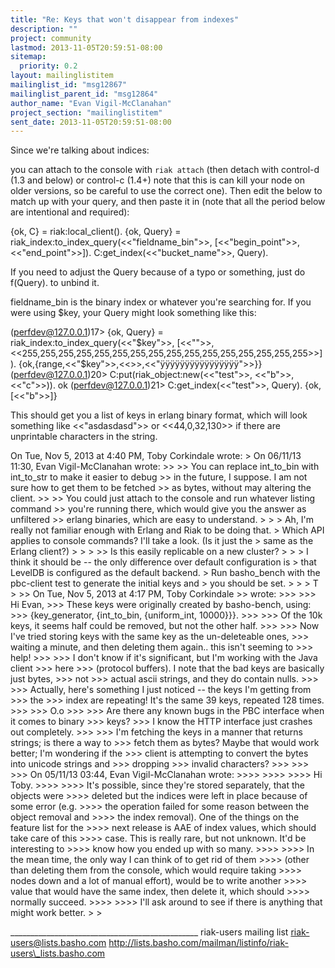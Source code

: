 ```yaml
---
title: "Re: Keys that won't disappear from indexes"
description: ""
project: community
lastmod: 2013-11-05T20:59:51-08:00
sitemap:
  priority: 0.2
layout: mailinglistitem
mailinglist_id: "msg12867"
mailinglist_parent_id: "msg12864"
author_name: "Evan Vigil-McClanahan"
project_section: "mailinglistitem"
sent_date: 2013-11-05T20:59:51-08:00
---
```



Since we're talking about indices:

you can attach to the console with `riak attach` (then detach with
control-d (1.3 and below) or control-c (1.4+) note that this is can
kill your node on older versions, so be careful to use the correct
one). Then edit the below to match up with your query, and then paste
it in (note that all the period below are intentional and required):

{ok, C} = riak:local\_client().
{ok, Query} = riak\_index:to\_index\_query(&lt;&lt;"fieldname\_bin"&gt;&gt;,
[&lt;&lt;"begin\_point"&gt;&gt;, &lt;&lt;"end\_point"&gt;&gt;]).
C:get\_index(&lt;&lt;"bucket\_name"&gt;&gt;, Query).

If you need to adjust the Query because of a typo or something, just
do f(Query). to unbind it.

fieldname\_bin is the binary index or whatever you're searching for. If
you were using $key, your Query might look something like this:

(perfdev@127.0.0.1)17&gt; {ok, Query} =
riak\_index:to\_index\_query(&lt;&lt;"$key"&gt;&gt;, [&lt;&lt;""&gt;&gt;,
&lt;&lt;255,255,255,255,255,255,255,255,255,255,255,255,255,255,255,255&gt;&gt;]).
{ok,{range,&lt;&lt;"$key"&gt;&gt;,&lt;&lt;&gt;&gt;,&lt;&lt;"ÿÿÿÿÿÿÿÿÿÿÿÿÿÿÿÿ"&gt;&gt;}}
(perfdev@127.0.0.1)20&gt; C:put(riak\_object:new(&lt;&lt;"test"&gt;&gt;, &lt;&lt;"b"&gt;&gt;, &lt;&lt;"c"&gt;&gt;)).
ok
(perfdev@127.0.0.1)21&gt; C:get\_index(&lt;&lt;"test"&gt;&gt;, Query).
{ok,[&lt;&lt;"b"&gt;&gt;]}

This should get you a list of keys in erlang binary format, which will
look something like &lt;&lt;"asdasdasd"&gt;&gt; or &lt;&lt;44,0,32,130&gt;&gt; if there are
unprintable characters in the string.


On Tue, Nov 5, 2013 at 4:40 PM, Toby Corkindale
 wrote:
&gt; On 06/11/13 11:30, Evan Vigil-McClanahan wrote:
&gt;&gt;
&gt;&gt; You can replace int\_to\_bin with int\_to\_str to make it easier to debug
&gt;&gt; in the future, I suppose. I am not sure how to get them to be fetched
&gt;&gt; as bytes, without may altering the client.
&gt;&gt;
&gt;&gt; You could just attach to the console and run whatever listing command
&gt;&gt; you're running there, which would give you the answer as unfiltered
&gt;&gt; erlang binaries, which are easy to understand.
&gt;
&gt;
&gt; Ah, I'm really not familiar enough with Erlang and Riak to be doing that.
&gt; Which API applies to console commands? I'll take a look. (Is it just the
&gt; same as the Erlang client?)
&gt;
&gt;
&gt;
&gt;&gt; Is this easily replicable on a new cluster?
&gt;
&gt;
&gt; I think it should be -- the only difference over default configuration is
&gt; that LevelDB is configured as the default backend.
&gt; Run basho\_bench with the pbc-client test to generate the initial keys and
&gt; you should be set.
&gt;
&gt;
&gt; T
&gt;
&gt;&gt; On Tue, Nov 5, 2013 at 4:17 PM, Toby Corkindale
&gt;&gt;  wrote:
&gt;&gt;&gt;
&gt;&gt;&gt; Hi Evan,
&gt;&gt;&gt; These keys were originally created by basho-bench, using:
&gt;&gt;&gt; {key\_generator, {int\_to\_bin, {uniform\_int, 10000}}}.
&gt;&gt;&gt;
&gt;&gt;&gt; Of the 10k keys, it seems half could be removed, but not the other half.
&gt;&gt;&gt;
&gt;&gt;&gt; Now I've tried storing keys with the same key as the un-deleteable ones,
&gt;&gt;&gt; waiting a minute, and then deleting them again.. this isn't seeming to
&gt;&gt;&gt; help!
&gt;&gt;&gt;
&gt;&gt;&gt; I don't know if it's significant, but I'm working with the Java client
&gt;&gt;&gt; here
&gt;&gt;&gt; (protocol buffers). I note that the bad keys are basically just bytes,
&gt;&gt;&gt; not
&gt;&gt;&gt; actual ascii strings, and they do contain nulls.
&gt;&gt;&gt;
&gt;&gt;&gt; Actually, here's something I just noticed -- the keys I'm getting from
&gt;&gt;&gt; the
&gt;&gt;&gt; index are repeating! It's the same 39 keys, repeated 128 times.
&gt;&gt;&gt;
&gt;&gt;&gt; O.o
&gt;&gt;&gt;
&gt;&gt;&gt; Are there any known bugs in the PBC interface when it comes to binary
&gt;&gt;&gt; keys?
&gt;&gt;&gt; I know the HTTP interface just crashes out completely.
&gt;&gt;&gt;
&gt;&gt;&gt; I'm fetching the keys in a manner that returns strings; is there a way to
&gt;&gt;&gt; fetch them as bytes? Maybe that would work better; I'm wondering if the
&gt;&gt;&gt; client is attempting to convert the bytes into unicode strings and
&gt;&gt;&gt; dropping
&gt;&gt;&gt; invalid characters?
&gt;&gt;&gt;
&gt;&gt;&gt;
&gt;&gt;&gt; On 05/11/13 03:44, Evan Vigil-McClanahan wrote:
&gt;&gt;&gt;&gt;
&gt;&gt;&gt;&gt;
&gt;&gt;&gt;&gt; Hi Toby.
&gt;&gt;&gt;&gt;
&gt;&gt;&gt;&gt; It's possible, since they're stored separately, that the objects were
&gt;&gt;&gt;&gt; deleted but the indices were left in place because of some error (e.g.
&gt;&gt;&gt;&gt; the operation failed for some reason between the object removal and
&gt;&gt;&gt;&gt; the index removal). One of the things on the feature list for the
&gt;&gt;&gt;&gt; next release is AAE of index values, which should take care of this
&gt;&gt;&gt;&gt; case. This is really rare, but not unknown. It'd be interesting to
&gt;&gt;&gt;&gt; know how you ended up with so many.
&gt;&gt;&gt;&gt;
&gt;&gt;&gt;&gt; In the mean time, the only way I can think of to get rid of them
&gt;&gt;&gt;&gt; (other than deleting them from the console, which would require taking
&gt;&gt;&gt;&gt; nodes down and a lot of manual effort), would be to write another
&gt;&gt;&gt;&gt; value that would have the same index, then delete it, which should
&gt;&gt;&gt;&gt; normally succeed.
&gt;&gt;&gt;&gt;
&gt;&gt;&gt;&gt; I'll ask around to see if there is anything that might work better.
&gt;
&gt;

\_\_\_\_\_\_\_\_\_\_\_\_\_\_\_\_\_\_\_\_\_\_\_\_\_\_\_\_\_\_\_\_\_\_\_\_\_\_\_\_\_\_\_\_\_\_\_
riak-users mailing list
riak-users@lists.basho.com
http://lists.basho.com/mailman/listinfo/riak-users\_lists.basho.com


